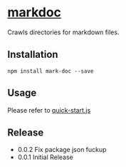 [markdoc](https://www.npmjs.com/package/mark-doc)
=======

Crawls directories for markdown files.

## Installation

    npm install mark-doc --save

## Usage

Please refer to [quick-start.js](quick-start.js)

## Release

* 0.0.2 Fix package json fuckup
* 0.0.1 Initial Release

